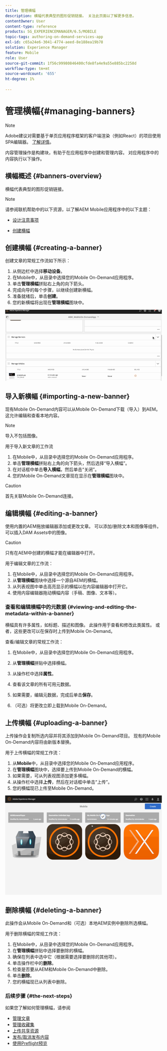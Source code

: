 ```yaml
---
title: 管理横幅
description: 横幅代表典型的图形促销链接。 关注此页面以了解更多信息。
contentOwner: User
content-type: reference
products: SG_EXPERIENCEMANAGER/6.5/MOBILE
topic-tags: authoring-on-demand-services-app
exl-id: c65a24e6-3041-4774-aeed-8e188ea19b78
solution: Experience Manager
feature: Mobile
role: User
source-git-commit: 1f56c99980846400cfde8fa4e9a55e885bc2258d
workflow-type: tm+mt
source-wordcount: '655'
ht-degree: 1%

---
```


# 管理横幅{#managing-banners}

>[!NOTE]
>
>Adobe建议对需要基于单页应用程序框架的客户端渲染（例如React）的项目使用SPA编辑器。 [了解详情](/help/sites-developing/spa-overview.md)。

内容管理操作是构建块，有助于在应用程序中创建和管理内容。 对应用程序中的内容执行以下操作。

## 横幅概述 {#banners-overview}

横幅代表典型的图形促销链接。

>[!NOTE]
>
>请参阅联机帮助中的以下资源，以了解AEM Mobile应用程序中的以下主题：
>
>* [设计注意事项](https://helpx.adobe.com/digital-publishing-solution/help/design-app.html)
>
>* [创建横幅](https://helpx.adobe.com/digital-publishing-solution/help/creating-banners.html)
>

## 创建横幅 {#creating-a-banner}

创建文章的常规工作流如下所示：

1. 从侧边栏中选择&#x200B;**移动设备**。
1. 在Mobile中，从目录中选择您的Mobile On-Demand应用程序。
1. 单击&#x200B;**管理横幅**&#x200B;拼贴右上角的向下箭头。
1. 完成向导的每个步骤，以继续创建新横幅。
1. 准备就绪后，单击&#x200B;**创建**。
1. 您的新横幅将出现在&#x200B;**管理横幅**&#x200B;图块中。

![chlimage_1-6](assets/chlimage_1-6.gif)

## 导入新横幅 {#importing-a-new-banner}

现有Mobile On-Demand内容可以从Mobile On-Demand下载（导入）到AEM。 这允许编辑和查看本地内容。

>[!NOTE]
>
>导入不包括图像。

用于导入新文章的工作流

1. 在Mobile中，从目录中选择您的Mobile On-Demand应用程序。
1. 单击&#x200B;**管理横幅**&#x200B;拼贴右上角的向下箭头，然后选择“导入横幅”。
1. 在对话框中单击&#x200B;**导入横幅**，然后单击“关闭”。
1. 您的Mobile On-Demand文章现在显示在&#x200B;**管理横幅**&#x200B;图块中。

>[!CAUTION]
>
>首先关联Mobile On-Demand连接。

## 编辑横幅 {#editing-a-banner}

使用内置的AEM拖放编辑器添加或更改文章。 可以添加/删除文本和图像等组件。 可以插入DAM Assets中的图像。

>[!CAUTION]
>
>只有在AEM中创建的横幅才能在编辑器中打开。

用于编辑文章的工作流：

1. 在Mobile中，从目录中选择您的Mobile On-Demand应用程序。
1. 从**管理横幅**图块中选择一个源自AEM的横幅。
1. 从列表视图中单击高亮显示的横幅以在内容编辑器中打开它。
1. 使用内容编辑器拖动横幅内容（手稿、图像、文本等）。

### 查看和编辑横幅中的元数据 {#viewing-and-editing-the-metadata-within-a-banner}

横幅具有许多属性，如标题、描述和图像。 此操作用于查看和修改此类属性。 或者，这些更改可以在保存时上传到Mobile On-Demand。

查看/编辑文章的常规工作流：

1. 在Mobile中，从目录中选择您的Mobile On-Demand应用程序。
1. 从&#x200B;**管理横幅**&#x200B;拼贴中选择横幅。

1. 从操作栏中选择&#x200B;**属性**。
1. 查看该文章的所有可用元数据。
1. 如果需要，编辑元数据，完成后单击&#x200B;**保存**。
1. （可选）将更改立即上载到Mobile On-Demand。

## 上传横幅 {#uploading-a-banner}

上传操作会复制所选内容并将其添加到Mobile On-Demand项目。 现有的Mobile On-Demand内容将由新版本替换。

用于上传横幅的常规工作流：

1. 从&#x200B;**Mobile**&#x200B;中，从目录中选择您的Mobile On-Demand应用程序。
1. 在&#x200B;**管理横幅**&#x200B;图块中，选择要上传到Mobile On-Demand的横幅。
1. 如果需要，可从列表视图添加更多横幅。
1. 从操作栏中选择&#x200B;**上传**，然后在对话框中单击“上传”。
1. 您的横幅现已上传至Mobile On-Demand。

![chlimage_1-7](assets/chlimage_1-7.gif)

## 删除横幅 {#deleting-a-banner}

此操作会从Mobile On-Demand和（可选）本地AEM实例中删除所选横幅。

用于删除横幅的常规工作流：

1. 在Mobile中，从目录中选择您的Mobile On-Demand应用程序。
1. 在&#x200B;**管理横幅**&#x200B;拼贴中选择要删除的横幅。
1. 确保在列表中选中它（根据需要选择要删除的其他项）。
1. 单击操作栏中的&#x200B;**删除**。
1. 检查是否要从AEM和Mobile On-Demand中删除。
1. 单击&#x200B;**删除**。
1. 您的横幅现已从列表中删除。

### 后续步骤 {#the-next-steps}

如果您了解如何管理横幅，请参阅

* [管理文章](/help/mobile/mobile-on-demand-managing-articles.md)
* [管理收藏集](/help/mobile/mobile-on-demand-managing-collections.md)
* [上传共享资源](/help/mobile/mobile-on-demand-shared-resources.md)
* [发布/取消发布内容](/help/mobile/mobile-on-demand-publishing-unpublishing.md)
* [使用Preflight预览](/help/mobile/aem-mobile-manage-ondemand-services.md)
